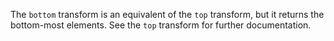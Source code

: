 The `bottom` transform is an equivalent of the `top` transform, 
but it returns the bottom-most elements. See the `top` transform for further documentation.